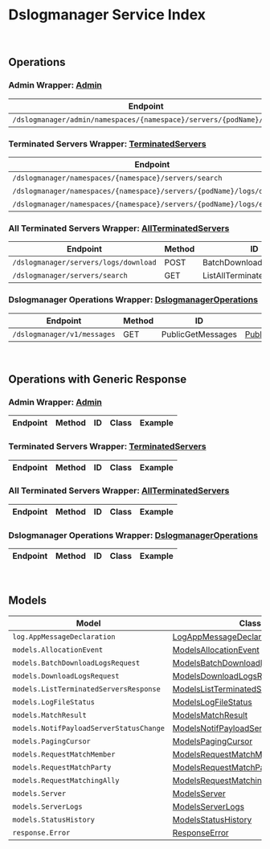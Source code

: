 [//]: # (This code is generated by tool. DO NOT EDIT.)

# Dslogmanager Service Index

&nbsp;

## Operations

### Admin Wrapper:  [Admin](../../apis/AccelByte.Sdk.Api.Dslogmanager/Wrapper/Admin.cs)
| Endpoint | Method | ID | Class | Example |
|---|---|---|---|---|
| `/dslogmanager/admin/namespaces/{namespace}/servers/{podName}/logs` | GET | GetServerLogs | [GetServerLogs](../../apis/AccelByte.Sdk.Api.Dslogmanager/Operation/Admin/GetServerLogs.cs) | [GetServerLogs](../../samples/AccelByte.Sdk.Sample.Cli/ApiCommand/Dslogmanager/Admin/GetServerLogs.cs) |

### Terminated Servers Wrapper:  [TerminatedServers](../../apis/AccelByte.Sdk.Api.Dslogmanager/Wrapper/TerminatedServers.cs)
| Endpoint | Method | ID | Class | Example |
|---|---|---|---|---|
| `/dslogmanager/namespaces/{namespace}/servers/search` | GET | ListTerminatedServers | [ListTerminatedServers](../../apis/AccelByte.Sdk.Api.Dslogmanager/Operation/TerminatedServers/ListTerminatedServers.cs) | [ListTerminatedServers](../../samples/AccelByte.Sdk.Sample.Cli/ApiCommand/Dslogmanager/TerminatedServers/ListTerminatedServers.cs) |
| `/dslogmanager/namespaces/{namespace}/servers/{podName}/logs/download` | GET | DownloadServerLogs | [DownloadServerLogs](../../apis/AccelByte.Sdk.Api.Dslogmanager/Operation/TerminatedServers/DownloadServerLogs.cs) | [DownloadServerLogs](../../samples/AccelByte.Sdk.Sample.Cli/ApiCommand/Dslogmanager/TerminatedServers/DownloadServerLogs.cs) |
| `/dslogmanager/namespaces/{namespace}/servers/{podName}/logs/exists` | GET | CheckServerLogs | [CheckServerLogs](../../apis/AccelByte.Sdk.Api.Dslogmanager/Operation/TerminatedServers/CheckServerLogs.cs) | [CheckServerLogs](../../samples/AccelByte.Sdk.Sample.Cli/ApiCommand/Dslogmanager/TerminatedServers/CheckServerLogs.cs) |

### All Terminated Servers Wrapper:  [AllTerminatedServers](../../apis/AccelByte.Sdk.Api.Dslogmanager/Wrapper/AllTerminatedServers.cs)
| Endpoint | Method | ID | Class | Example |
|---|---|---|---|---|
| `/dslogmanager/servers/logs/download` | POST | BatchDownloadServerLogs | [BatchDownloadServerLogs](../../apis/AccelByte.Sdk.Api.Dslogmanager/Operation/AllTerminatedServers/BatchDownloadServerLogs.cs) | [BatchDownloadServerLogs](../../samples/AccelByte.Sdk.Sample.Cli/ApiCommand/Dslogmanager/AllTerminatedServers/BatchDownloadServerLogs.cs) |
| `/dslogmanager/servers/search` | GET | ListAllTerminatedServers | [ListAllTerminatedServers](../../apis/AccelByte.Sdk.Api.Dslogmanager/Operation/AllTerminatedServers/ListAllTerminatedServers.cs) | [ListAllTerminatedServers](../../samples/AccelByte.Sdk.Sample.Cli/ApiCommand/Dslogmanager/AllTerminatedServers/ListAllTerminatedServers.cs) |

### Dslogmanager Operations Wrapper:  [DslogmanagerOperations](../../apis/AccelByte.Sdk.Api.Dslogmanager/Wrapper/DslogmanagerOperations.cs)
| Endpoint | Method | ID | Class | Example |
|---|---|---|---|---|
| `/dslogmanager/v1/messages` | GET | PublicGetMessages | [PublicGetMessages](../../apis/AccelByte.Sdk.Api.Dslogmanager/Operation/DslogmanagerOperations/PublicGetMessages.cs) | [PublicGetMessages](../../samples/AccelByte.Sdk.Sample.Cli/ApiCommand/Dslogmanager/DslogmanagerOperations/PublicGetMessages.cs) |


&nbsp;

## Operations with Generic Response

### Admin Wrapper:  [Admin](../../apis/AccelByte.Sdk.Api.Dslogmanager/Wrapper/Admin.cs)
| Endpoint | Method | ID | Class | Example |
|---|---|---|---|---|

### Terminated Servers Wrapper:  [TerminatedServers](../../apis/AccelByte.Sdk.Api.Dslogmanager/Wrapper/TerminatedServers.cs)
| Endpoint | Method | ID | Class | Example |
|---|---|---|---|---|

### All Terminated Servers Wrapper:  [AllTerminatedServers](../../apis/AccelByte.Sdk.Api.Dslogmanager/Wrapper/AllTerminatedServers.cs)
| Endpoint | Method | ID | Class | Example |
|---|---|---|---|---|

### Dslogmanager Operations Wrapper:  [DslogmanagerOperations](../../apis/AccelByte.Sdk.Api.Dslogmanager/Wrapper/DslogmanagerOperations.cs)
| Endpoint | Method | ID | Class | Example |
|---|---|---|---|---|


&nbsp;

## Models

| Model | Class |
|---|---|
| `log.AppMessageDeclaration` | [LogAppMessageDeclaration](../../apis/AccelByte.Sdk.Api.Dslogmanager/Model/LogAppMessageDeclaration.cs) |
| `models.AllocationEvent` | [ModelsAllocationEvent](../../apis/AccelByte.Sdk.Api.Dslogmanager/Model/ModelsAllocationEvent.cs) |
| `models.BatchDownloadLogsRequest` | [ModelsBatchDownloadLogsRequest](../../apis/AccelByte.Sdk.Api.Dslogmanager/Model/ModelsBatchDownloadLogsRequest.cs) |
| `models.DownloadLogsRequest` | [ModelsDownloadLogsRequest](../../apis/AccelByte.Sdk.Api.Dslogmanager/Model/ModelsDownloadLogsRequest.cs) |
| `models.ListTerminatedServersResponse` | [ModelsListTerminatedServersResponse](../../apis/AccelByte.Sdk.Api.Dslogmanager/Model/ModelsListTerminatedServersResponse.cs) |
| `models.LogFileStatus` | [ModelsLogFileStatus](../../apis/AccelByte.Sdk.Api.Dslogmanager/Model/ModelsLogFileStatus.cs) |
| `models.MatchResult` | [ModelsMatchResult](../../apis/AccelByte.Sdk.Api.Dslogmanager/Model/ModelsMatchResult.cs) |
| `models.NotifPayloadServerStatusChange` | [ModelsNotifPayloadServerStatusChange](../../apis/AccelByte.Sdk.Api.Dslogmanager/Model/ModelsNotifPayloadServerStatusChange.cs) |
| `models.PagingCursor` | [ModelsPagingCursor](../../apis/AccelByte.Sdk.Api.Dslogmanager/Model/ModelsPagingCursor.cs) |
| `models.RequestMatchMember` | [ModelsRequestMatchMember](../../apis/AccelByte.Sdk.Api.Dslogmanager/Model/ModelsRequestMatchMember.cs) |
| `models.RequestMatchParty` | [ModelsRequestMatchParty](../../apis/AccelByte.Sdk.Api.Dslogmanager/Model/ModelsRequestMatchParty.cs) |
| `models.RequestMatchingAlly` | [ModelsRequestMatchingAlly](../../apis/AccelByte.Sdk.Api.Dslogmanager/Model/ModelsRequestMatchingAlly.cs) |
| `models.Server` | [ModelsServer](../../apis/AccelByte.Sdk.Api.Dslogmanager/Model/ModelsServer.cs) |
| `models.ServerLogs` | [ModelsServerLogs](../../apis/AccelByte.Sdk.Api.Dslogmanager/Model/ModelsServerLogs.cs) |
| `models.StatusHistory` | [ModelsStatusHistory](../../apis/AccelByte.Sdk.Api.Dslogmanager/Model/ModelsStatusHistory.cs) |
| `response.Error` | [ResponseError](../../apis/AccelByte.Sdk.Api.Dslogmanager/Model/ResponseError.cs) |
